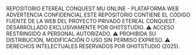 REPOSITORIO ETEREAL CONQUEST MU ONLINE - PLATAFORMA WEB
ADVERTENCIA CONFIDENCIAL
ESTE REPOSITORIO CONTIENE EL CÓDIGO FUENTE DE LA WEB DEL PROYECTO PRIVADO ETEREAL CONQUEST.
DESARROLLADO EXCLUSIVAMENTE POR GH0TSTUDIO.
⚠️ ACCESO RESTRINGIDO A PERSONAL AUTORIZADO.
⚠️ PROHIBIDA SU DISTRIBUCIÓN, MODIFICACIÓN O USO SIN PERMISO EXPRESO.
⚠️ DERECHOS INTELECTUALES RESERVADOS POR GH0TSTUDIO (2025).
